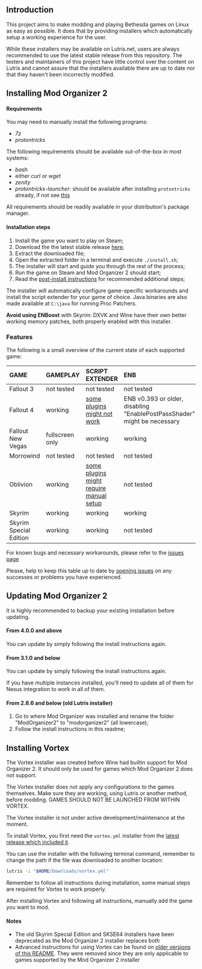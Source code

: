 ## Introduction

This project aims to make modding and playing Bethesda games on Linux as easy as possible. It does that by providing installers which automatically setup a working experience for the user.

While these installers may be available on Lutris.net, users are always recommended to use the latest stable release from this repository. The testers and maintainers of this project have little control over the content on Lutris and cannot assure that the installers available there are up to date nor that they haven't been incorrectly modified.

## Installing Mod Organizer 2

#### Requirements

You may need to manually install the following programs:

- _7z_
- _protontricks_

The following requirements should be available out-of-the-box in most systems:

- _bash_
- either _curl_ or _wget_
- _zenity_
- _protontricks-launcher_: should be available after installing `protontricks` already, if not see [this](https://github.com/Matoking/protontricks#desktop)

All requirements should be readily available in your distribution's package manager.

#### Installation steps

1. Install the game you want to play on Steam;
2. Download the the latest stable release [here](https://github.com/rockerbacon/modorganizer2-linux-installer/releases/download/4.2.0/mo2installer-4_2_0.tar.gz);
3. Extract the downloaded file;
4. Open the extracted folder in a terminal and execute `./install.sh`;
5. The installer will start and guide you through the rest of the process;
6. Run the game on Steam and Mod Organizer 2 should start;
7. Read the [post-install instructions](post-install.md) for recommended additional steps;

The installer will automatically configure game-specific workarounds and install the script extender for your game of choice. Java binaries are also made available at `C:\java` for running Proc Patchers.

**Avoid using ENBoost** with Skyrim: DXVK and Wine have their own better working memory patches, both properly enabled with this installer.

### Features

The following is a small overview of the current state of each supported game:

| GAME                   | GAMEPLAY      | SCRIPT EXTENDER           | ENB           |
| :--------------------- | :------------ | :------------------------ | :------------ |
| Fallout 3              | not tested    | not tested                | not tested    |
| Fallout 4              | working | [some plugins might not work](https://github.com/rockerbacon/lutris-skyrimse-installers/issues/32) | ENB v0.393 or older, disabling "EnablePostPassShader" might be necessary |
| Fallout New Vegas      | fullscreen only       | working | working    |
| Morrowind              | not tested    | not tested                | not tested    |
| Oblivion               | working    | [some plugins might require manual setup](https://github.com/rockerbacon/lutris-skyrimse-installers/issues/63#issuecomment-643690247)                 | not tested    |
| Skyrim                 | working       | working                   | working       |
| Skyrim Special Edition | working       | working                   | not tested |

For known bugs and necessary workarounds, please refer to the [issues page](https://github.com/rockerbacon/lutris-skyrimse-installers/issues?q=is:issue+is:open+label:bug+)

Please, help to keep this table up to date by [opening issues](https://github.com/rockerbacon/lutris-skyrimse-installers/issues/new/choose) on any successes or problems you have experienced.

## Updating Mod Organizer 2

It is highly recommended to backup your existing installation before updating.

#### From 4.0.0 and above

You can update by simply following the install instructions again.

#### From 3.1.0 and below

You can update by simply following the install instructions again.

If you have multiple instances installed, you'll need to update all of them for Nexus integration to work in all of them.

#### From 2.8.6 and below (old Lutris installer)

1. Go to where Mod Organizer was installed and rename the folder "ModOrganizer2" to "modorganizer2" (all lowercase);
2. Follow the install instructions in this readme;

## Installing Vortex

The Vortex installer was created before Wine had builtin support for Mod Organizer 2. It should only be used for games which Mod Organizer 2 does not support.

The Vortex installer does not apply any configurations to the games themselves. Make sure they are working, using Lutris or another method, before modding. GAMES SHOULD NOT BE LAUNCHED FROM WITHIN VORTEX.

The Vortex installer is not under active development/maintenance at the moment.

To install Vortex, you first need the `vortex.yml` installer from the [latest release which included it](https://github.com/rockerbacon/lutris-skyrimse-installers/releases/tag/1.9.3).

You can use the installer with the following terminal command, remember to change the path if the file was downloaded to another location:
```bash
lutris -i "$HOME/Downloads/vortex.yml"
```

Remember to follow all instructions during installation, some manual steps are required for Vortex to work properly.

After installing Vortex and following all instructions, manually add the game you want to mod.

#### Notes

- The old Skyrim Special Edition and SKSE64 installers have been deprecated as the Mod Organizer 2 installer replaces both
- Advanced instructions for using Vortex can be found on [older versions of this README](https://github.com/rockerbacon/lutris-skyrimse-installers/tree/0203cd1fdc9832152ae1d87c488c7492ea3ecc61). They were removed since they are only applicable to games supported by the Mod Organizer 2 installer
